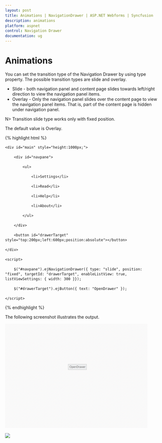 ```yaml
---
layout: post
title: Animations | NavigationDrawer | ASP.NET Webforms | Syncfusion
description: animations
platform: aspnet
control: Navigation Drawer
documentation: ug
---
```


# Animations

You can set the transition type of the Navigation Drawer by using type property. The possible transition types are slide and overlay.

* Slide - both navigation panel and content page slides towards left/right direction to view the navigation panel items.
* Overlay - Only the navigation panel slides over the content page to view the navigation panel items. That is, part of the content page is hidden under navigation panel.

N> Transition slide type works only with fixed position.

The default value is Overlay.

{% highlight html %}

    <div id="main" style="height:1000px;">

        <div id="navpane">

            <ul>

                <li>Settings</li>

                <li>Read</li>

                <li>Help</li>

                <li>About</li>

            </ul>

        </div>

        <button id="drawerTarget" style="top:200px;left:600px;position:absolute"></button>

    </div>

    <script>

        $("#navpane").ejNavigationDrawer({ type: "slide", position: "fixed", targetId: "drawerTarget", enableListView: true, listViewSettings: { width: 300 }});

        $("#drawerTarget").ejButton({ text: "OpenDrawer" });

    </script>



{% endhighlight %}





The following screenshot illustrates the output.

![](Animations_images/Animations_img2.png) 



![](Animations_images/Animations_img3.png) 



